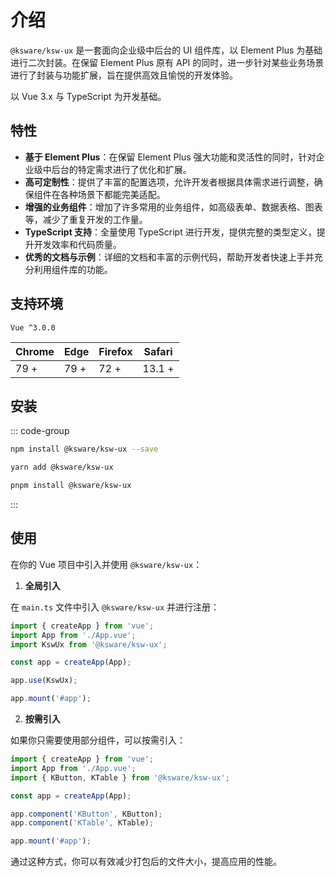 # 介绍

`@ksware/ksw-ux` 是一套面向企业级中后台的 UI 组件库，以 Element Plus 为基础进行二次封装。在保留 Element Plus 原有 API 的同时，进一步针对某些业务场景进行了封装与功能扩展，旨在提供高效且愉悦的开发体验。

以 Vue 3.x 与 TypeScript 为开发基础。

## 特性

- **基于 Element Plus**：在保留 Element Plus 强大功能和灵活性的同时，针对企业级中后台的特定需求进行了优化和扩展。
- **高可定制性**：提供了丰富的配置选项，允许开发者根据具体需求进行调整，确保组件在各种场景下都能完美适配。
- **增强的业务组件**：增加了许多常用的业务组件，如高级表单、数据表格、图表等，减少了重复开发的工作量。
- **TypeScript 支持**：全量使用 TypeScript 进行开发，提供完整的类型定义，提升开发效率和代码质量。
- **优秀的文档与示例**：详细的文档和丰富的示例代码，帮助开发者快速上手并充分利用组件库的功能。

## 支持环境

`Vue ^3.0.0`

| Chrome | Edge | Firefox | Safari |
|--------|------|---------|--------|
| 79 +   | 79 + | 72 +    | 13.1 + |

## 安装

::: code-group

```sh [npm]
npm install @ksware/ksw-ux --save
```

```sh [yarn]
yarn add @ksware/ksw-ux
```

```sh [pnpm]
pnpm install @ksware/ksw-ux
```

:::

## 使用

在你的 Vue 项目中引入并使用 `@ksware/ksw-ux`：

1. **全局引入**

在 `main.ts` 文件中引入 `@ksware/ksw-ux` 并进行注册：

```typescript
import { createApp } from 'vue';
import App from './App.vue';
import KswUx from '@ksware/ksw-ux';

const app = createApp(App);

app.use(KswUx);

app.mount('#app');
```

2. **按需引入**

如果你只需要使用部分组件，可以按需引入：

```typescript
import { createApp } from 'vue';
import App from './App.vue';
import { KButton, KTable } from '@ksware/ksw-ux';

const app = createApp(App);

app.component('KButton', KButton);
app.component('KTable', KTable);

app.mount('#app');
```

通过这种方式，你可以有效减少打包后的文件大小，提高应用的性能。